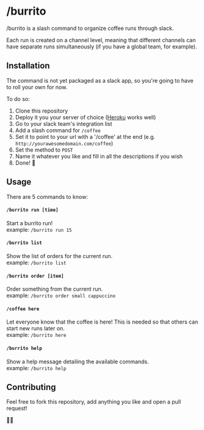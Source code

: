 # /burrito

/burrito is a slash command to organize coffee runs through slack.

Each run is created on a channel level, meaning that different channels can have separate runs simultaneously (if you have a global team, for example).

## Installation

The command is not yet packaged as a slack app, so you're going to have to roll your own for now.

To do so:

1. Clone this repository
2. Deploy it you your server of choice ([Heroku](http://heroku.com/) works well)
3. Go to your slack team's integration list
4. Add a slash command for `/coffee`
5. Set it to point to your url with a '/coffee' at the end (e.g. `http://yourawesomedomain.com/coffee`)
6. Set the method to `POST`
7. Name it whatever you like and fill in all the descriptions if you wish
8. Done! :tada:

## Usage

There are 5 commands to know:

#### `/burrito run [time]`

Start a burrito run!  
example: `/burrito run 15`

#### `/burrito list`

Show the list of orders for the current run.  
example: `/burrito list`

#### `/burrito order [item]`

Order something from the current run.  
example: `/burrito order small cappuccino`

#### `/coffee here`

Let everyone know that the coffee is here!
This is needed so that others can start new runs later on.  
example: `/burrito here`

#### `/burrito help`

Show a help message detailing the available commands.  
example: `/burrito help`

## Contributing

Feel free to fork this repository, add anything you like and open a pull request!

:burrito::runner:

